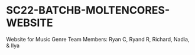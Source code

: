 # SC22-BATCHB-MOLTENCORES-WEBSITE
Website for Music Genre
Team Members:
Ryan C, 
Ryand R, 
Richard, 
Nadia, &
Ilya
